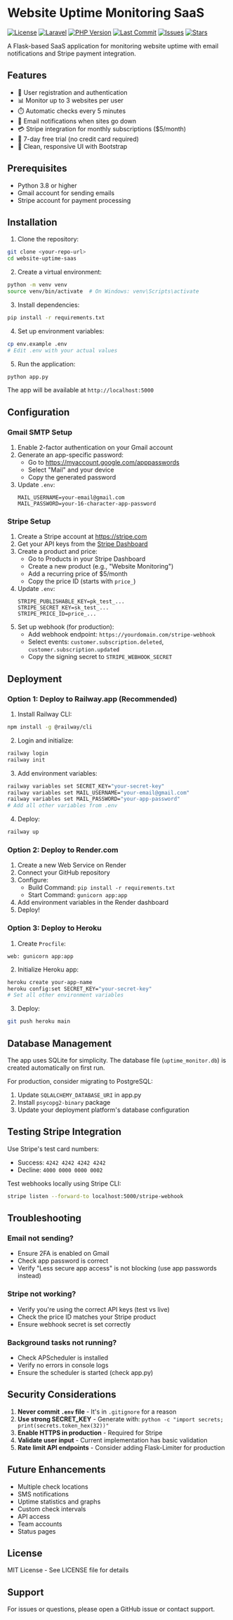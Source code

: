 # Website Uptime Monitoring SaaS

[![License](https://img.shields.io/github/license/e1washere/website-uptime-saas)](LICENSE)
[![Laravel](https://img.shields.io/badge/Laravel-10.x-red.svg)](https://laravel.com/)
[![PHP Version](https://img.shields.io/badge/PHP-%3E%3D8.1-blue)](https://www.php.net/)
[![Last Commit](https://img.shields.io/github/last-commit/e1washere/website-uptime-saas)](https://github.com/e1washere/website-uptime-saas/commits/main)
[![Issues](https://img.shields.io/github/issues/e1washere/website-uptime-saas)](https://github.com/e1washere/website-uptime-saas/issues)
[![Stars](https://img.shields.io/github/stars/e1washere/website-uptime-saas)](https://github.com/e1washere/website-uptime-saas/stargazers)

A Flask-based SaaS application for monitoring website uptime with email notifications and Stripe payment integration.

## Features

- 🔐 User registration and authentication
- 📊 Monitor up to 3 websites per user
- ⏱️ Automatic checks every 5 minutes
- 📧 Email notifications when sites go down
- 💳 Stripe integration for monthly subscriptions ($5/month)
- 🎁 7-day free trial (no credit card required)
- 🎨 Clean, responsive UI with Bootstrap

## Prerequisites

- Python 3.8 or higher
- Gmail account for sending emails
- Stripe account for payment processing

## Installation

1. Clone the repository:
```bash
git clone <your-repo-url>
cd website-uptime-saas
```

2. Create a virtual environment:
```bash
python -m venv venv
source venv/bin/activate  # On Windows: venv\Scripts\activate
```

3. Install dependencies:
```bash
pip install -r requirements.txt
```

4. Set up environment variables:
```bash
cp env.example .env
# Edit .env with your actual values
```

5. Run the application:
```bash
python app.py
```

The app will be available at `http://localhost:5000`

## Configuration

### Gmail SMTP Setup

1. Enable 2-factor authentication on your Gmail account
2. Generate an app-specific password:
   - Go to https://myaccount.google.com/apppasswords
   - Select "Mail" and your device
   - Copy the generated password
3. Update `.env`:
   ```
   MAIL_USERNAME=your-email@gmail.com
   MAIL_PASSWORD=your-16-character-app-password
   ```

### Stripe Setup

1. Create a Stripe account at https://stripe.com
2. Get your API keys from the [Stripe Dashboard](https://dashboard.stripe.com/apikeys)
3. Create a product and price:
   - Go to Products in your Stripe Dashboard
   - Create a new product (e.g., "Website Monitoring")
   - Add a recurring price of $5/month
   - Copy the price ID (starts with `price_`)
4. Update `.env`:
   ```
   STRIPE_PUBLISHABLE_KEY=pk_test_...
   STRIPE_SECRET_KEY=sk_test_...
   STRIPE_PRICE_ID=price_...
   ```
5. Set up webhook (for production):
   - Add webhook endpoint: `https://yourdomain.com/stripe-webhook`
   - Select events: `customer.subscription.deleted`, `customer.subscription.updated`
   - Copy the signing secret to `STRIPE_WEBHOOK_SECRET`

## Deployment

### Option 1: Deploy to Railway.app (Recommended)

1. Install Railway CLI:
```bash
npm install -g @railway/cli
```

2. Login and initialize:
```bash
railway login
railway init
```

3. Add environment variables:
```bash
railway variables set SECRET_KEY="your-secret-key"
railway variables set MAIL_USERNAME="your-email@gmail.com"
railway variables set MAIL_PASSWORD="your-app-password"
# Add all other variables from .env
```

4. Deploy:
```bash
railway up
```

### Option 2: Deploy to Render.com

1. Create a new Web Service on Render
2. Connect your GitHub repository
3. Configure:
   - Build Command: `pip install -r requirements.txt`
   - Start Command: `gunicorn app:app`
4. Add environment variables in the Render dashboard
5. Deploy!

### Option 3: Deploy to Heroku

1. Create `Procfile`:
```
web: gunicorn app:app
```

2. Initialize Heroku app:
```bash
heroku create your-app-name
heroku config:set SECRET_KEY="your-secret-key"
# Set all other environment variables
```

3. Deploy:
```bash
git push heroku main
```

## Database Management

The app uses SQLite for simplicity. The database file (`uptime_monitor.db`) is created automatically on first run.

For production, consider migrating to PostgreSQL:
1. Update `SQLALCHEMY_DATABASE_URI` in app.py
2. Install `psycopg2-binary` package
3. Update your deployment platform's database configuration

## Testing Stripe Integration

Use Stripe's test card numbers:
- Success: `4242 4242 4242 4242`
- Decline: `4000 0000 0000 0002`

Test webhooks locally using Stripe CLI:
```bash
stripe listen --forward-to localhost:5000/stripe-webhook
```

## Troubleshooting

### Email not sending?
- Ensure 2FA is enabled on Gmail
- Check app password is correct
- Verify "Less secure app access" is not blocking (use app passwords instead)

### Stripe not working?
- Verify you're using the correct API keys (test vs live)
- Check the price ID matches your Stripe product
- Ensure webhook secret is set correctly

### Background tasks not running?
- Check APScheduler is installed
- Verify no errors in console logs
- Ensure the scheduler is started (check app.py)

## Security Considerations

1. **Never commit `.env` file** - It's in `.gitignore` for a reason
2. **Use strong SECRET_KEY** - Generate with: `python -c "import secrets; print(secrets.token_hex(32))"`
3. **Enable HTTPS in production** - Required for Stripe
4. **Validate user input** - Current implementation has basic validation
5. **Rate limit API endpoints** - Consider adding Flask-Limiter for production

## Future Enhancements

- Multiple check locations
- SMS notifications
- Uptime statistics and graphs
- Custom check intervals
- API access
- Team accounts
- Status pages

## License

MIT License - See LICENSE file for details

## Support

For issues or questions, please open a GitHub issue or contact support. 
